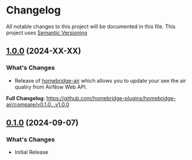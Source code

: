 # Changelog

All notable changes to this project will be documented in this file. This project uses [Semantic Versioning](https://semver.org/)

## [1.0.0](https://github.com/homebridge-plugins/homebridge-air/compare/v0.1.0...v1.0.0) (2024-XX-XX)

### What's Changes

- Release of [homebridge-air](https://github.com/homebridge-plugins/homebridge-air) which allows you to update your see the air qualiry from AirNow Web API.

**Full Changelog**: https://github.com/homebridge-plugins/homebridge-air/compare/v0.1.0...v1.0.0

## [0.1.0](https://github.com/homebridge-plugins/homebridge-air/releases/tag/v0.1.0) (2024-09-07)

### What's Changes

- Initial Release
